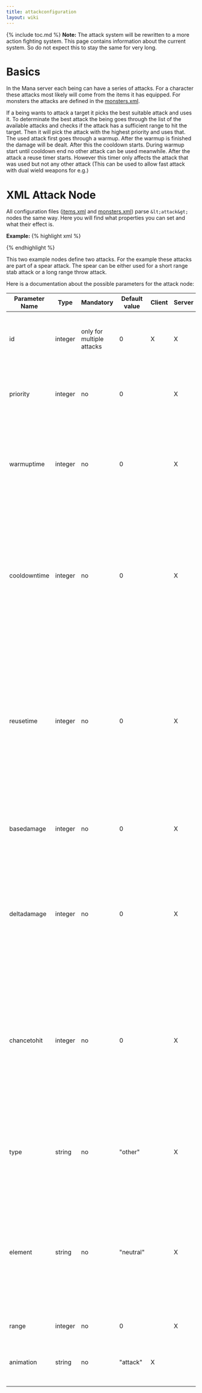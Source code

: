 ```yaml
---
title: attackconfiguration
layout: wiki
---
```

{% include toc.md %}
**Note:** The attack system will be rewritten to a more action fighting system. This page contains information about the current system. So do not expect this to stay the same for very long.

#  Basics
In the Mana server each being can have a series of attacks. For a character these attacks most likely will come from the items it has equipped. For monsters the attacks are defined in the [monsters.xml](monsters.xml.html).

If a being wants to attack a target it picks the best suitable attack and uses it. To determinate the best attack the being goes through the list of the available attacks and checks if the attack has a sufficient range to hit the target. Then it will pick the attack with the highest priority and uses that. The used attack first goes through a warmup. After the warmup is finished the damage will be dealt. After this the cooldown starts. During warmup start until cooldown end no other attack can be used meanwhile. After the attack a reuse timer starts. However this timer only affects the attack that was used but not any other attack (This can be used to allow fast attack with dual wield weapons for e.g.)

#  XML Attack Node
All configuration files ([items.xml](items.xml.html) and [monsters.xml](monsters.xml.html)) parse `&lt;attack&gt;` nodes the same way. Here you will find what properties you can set and what their effect is.

**Example:**
{% highlight xml %}
        <!-- Stab Spear -->
        <attack id="1"
            priority="2"
            type="physical"
            warmuptime="10"
            cooldowntime="10"
            reusetime="10"
            basedamage="100"
            deltadamage="1"
            chancetohit="1000"
            element="neutral"
            range="32"
            animation="attack"
            skill="102"
            />
        <!-- Throw Spear -->
        <attack id="2"
            priority="1"
            type="physical"
            warmuptime="0"
            cooldowntime="100"
            reusetime="100"
            basedamage="10"
            deltadamage="1"
            chancetohit="1000"
            element="neutral"
            range="256"
            animation="attackspear"
            skill="103"
            />

{% endhighlight %}

This two example nodes define two attacks. For the example these attacks are part of a spear attack. The spear can be either used for a short range stab attack or a long range throw attack.

Here is a documentation about the possible parameters for the attack node:
<table class="table table-bordered table-hover" markdown="1">
    <thead>
        <tr>
            <th>Parameter Name</th>
            <th>Type</th>
            <th>Mandatory</th>
            <th>Default value</th>
            <th>Client</th>
            <th>Server</th>
            <th>Description</th>
        </tr>
    </thead>
    <tbody>
        <tr>
            <td>id</td>
            <td>integer</td>
            <td>only for multiple attacks</td>
            <td>0</td>
            <td>X</td>
            <td>X</td>
            <td>The id is only used for telling the client which animation to play.</td>
        </tr>
        <tr>
            <td>priority</td>
            <td>integer</td>
            <td>no</td>
            <td>0</td>
            <td>&nbsp;</td>
            <td>X</td>
            <td>A attack with a higher priority will be preferred if two attacks are usable.</td>
        </tr>
        <tr>
            <td>warmuptime</td>
            <td>integer</td>
            <td>no</td>
            <td>0</td>
            <td>&nbsp;</td>
            <td>X</td>
            <td>The time between the start of the attack and the actual dealing of damage in game ticks (one tick equals 100ms).</td>
        </tr>
        <tr>
            <td>cooldowntime</td>
            <td>integer</td>
            <td>no</td>
            <td>0</td>
            <td>&nbsp;</td>
            <td>X</td>
            <td>The time between the dealing of damage and the end of the current attack in game ticks (one tick equals 100ms). Only after the cooldown finished any other attack can be used again.</td>
        </tr>
        <tr>
            <td>reusetime</td>
            <td>integer</td>
            <td>no</td>
            <td>0</td>
            <td>&nbsp;</td>
            <td>X</td>
            <td>The time after which the *current* attack can be used again *after* the cooldown finished in game ticks (one tick equals 100ms). This can be used to allow fast attack with dual wielding.</td>
        </tr>
        <tr>
            <td>basedamage</td>
            <td>integer</td>
            <td>no</td>
            <td>0</td>
            <td>&nbsp;</td>
            <td>X</td>
            <td>The minimum of damage the attack can cause (given that the target has no defence).</td>
        </tr>
        <tr>
            <td>deltadamage</td>
            <td>integer</td>
            <td>no</td>
            <td>0</td>
            <td>&nbsp;</td>
            <td>X</td>
            <td>The delta of the damage the attack can cause. The actual damage will be a random number between basedamage and basedamage + deltadamage</td>
        </tr>
        <tr>
            <td>chancetohit</td>
            <td>integer</td>
            <td>no</td>
            <td>0</td>
            <td>&nbsp;</td>
            <td>X</td>
            <td>The chance to land a hit. This number is not percent value but a factor that is compared against the dodge chance of the target with some randomness. FIXME Document how this calculation happens.</td>
        </tr>
        <tr>
            <td>type</td>
            <td>string</td>
            <td>no</td>
            <td>"other"</td>
            <td>&nbsp;</td>
            <td>X</td>
            <td>The type of the damage dealt by the attack. Possible values are: <br /> "physical" <br /> "magical" <br /> "direct" <br /> "other"</td>
        </tr>
        <tr>
            <td>element</td>
            <td>string</td>
            <td>no</td>
            <td>"neutral"</td>
            <td>&nbsp;</td>
            <td>X</td>
            <td>The element of the damage dealt by the attack. Possible values are: <br /> "neutral" <br /> "fire" <br /> "water" <br /> "earth" <br /> "air" <br /> "lightning" <br /> "metal" <br /> "wood" <br /> "ice"</td>
        </tr>
        <tr>
            <td>range</td>
            <td>integer</td>
            <td>no</td>
            <td>0</td>
            <td>&nbsp;</td>
            <td>X</td>
            <td>The range of the attack in pixels.</td>
        </tr>
        <tr>
            <td>animation</td>
            <td>string</td>
            <td>no</td>
            <td>"attack"</td>
            <td>X</td>
            <td>&nbsp;</td>
            <td>The name of the animation which the attacker will play.</td>
        </tr>
    </tbody>
</table>







